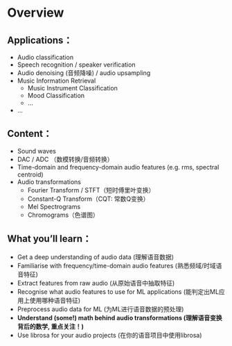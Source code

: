 # Overview
## Applications：
- Audio classification
- Speech recognition / speaker verification
- Audio denoising (音频降噪) / audio upsampling
- Music Information Retrieval
  - Music Instrument Classification
  - Mood Classification
  - …
- ...

## Content：
- Sound waves 
- DAC / ADC （数模转换/音频转换）
- Time-domain and frequency-domain audio features (e.g. rms, spectral centroid)
- Audio transformations
  - Fourier Transform / STFT（短时傅里叶变换）
  - Constant-Q Transform（CQT: 常数Q变换）
  - Mel Spectrograms 
  - Chromograms（色谱图）

## What you’ll learn：
- Get a deep understanding of audio data (理解语音数据)
- Familiarise with frequency/time-domain audio features (熟悉频域/时域语音特征)
- Extract features from raw audio (从原始语音中抽取特征)
- Recognise what audio features to use for ML applications (能判定出ML应用上使用哪种语音特征)
- Preprocess audio data for ML (为ML进行语音数据的预处理)
- **Understand (some!) math behind audio transformations (理解语音变换背后的数学, 重点关注！)**
- Use librosa for your audio projects (在你的语音项目中使用librosa)